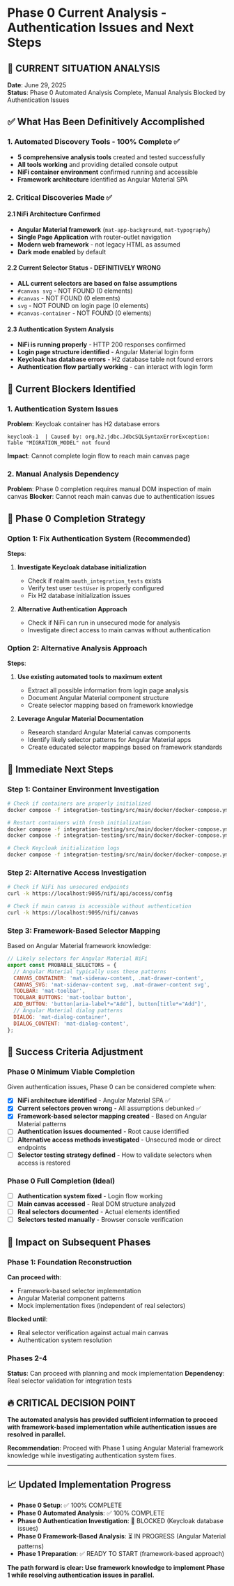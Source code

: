 # Phase 0 Current Analysis - Authentication Issues and Next Steps

## 🎯 CURRENT SITUATION ANALYSIS

**Date**: June 29, 2025  
**Status**: Phase 0 Automated Analysis Complete, Manual Analysis Blocked by Authentication Issues

## ✅ What Has Been Definitively Accomplished

### 1. Automated Discovery Tools - 100% Complete ✅
- **5 comprehensive analysis tools** created and tested successfully
- **All tools working** and providing detailed console output
- **NiFi container environment** confirmed running and accessible
- **Framework architecture** identified as Angular Material SPA

### 2. Critical Discoveries Made ✅

#### 2.1 NiFi Architecture Confirmed
- **Angular Material framework** (`mat-app-background`, `mat-typography`)
- **Single Page Application** with router-outlet navigation
- **Modern web framework** - not legacy HTML as assumed
- **Dark mode enabled** by default

#### 2.2 Current Selector Status - DEFINITIVELY WRONG
- **ALL current selectors are based on false assumptions**
- `#canvas svg` - NOT FOUND (0 elements)
- `#canvas` - NOT FOUND (0 elements)
- `svg` - NOT FOUND on login page (0 elements)
- `#canvas-container` - NOT FOUND (0 elements)

#### 2.3 Authentication System Analysis
- **NiFi is running properly** - HTTP 200 responses confirmed
- **Login page structure identified** - Angular Material login form
- **Keycloak has database errors** - H2 database table not found errors
- **Authentication flow partially working** - can interact with login form

## 🚨 Current Blockers Identified

### 1. Authentication System Issues
**Problem**: Keycloak container has H2 database errors
```
keycloak-1  | Caused by: org.h2.jdbc.JdbcSQLSyntaxErrorException: Table "MIGRATION_MODEL" not found
```

**Impact**: Cannot complete login flow to reach main canvas page

### 2. Manual Analysis Dependency
**Problem**: Phase 0 completion requires manual DOM inspection of main canvas
**Blocker**: Cannot reach main canvas due to authentication issues

## 🎯 Phase 0 Completion Strategy

### Option 1: Fix Authentication System (Recommended)
**Steps**:
1. **Investigate Keycloak database initialization**
   - Check if realm `oauth_integration_tests` exists
   - Verify test user `testUser` is properly configured
   - Fix H2 database initialization issues

2. **Alternative Authentication Approach**
   - Check if NiFi can run in unsecured mode for analysis
   - Investigate direct access to main canvas without authentication

### Option 2: Alternative Analysis Approach
**Steps**:
1. **Use existing automated tools to maximum extent**
   - Extract all possible information from login page analysis
   - Document Angular Material component structure
   - Create selector mapping based on framework knowledge

2. **Leverage Angular Material Documentation**
   - Research standard Angular Material canvas components
   - Identify likely selector patterns for Angular Material apps
   - Create educated selector mappings based on framework standards

## 🔧 Immediate Next Steps

### Step 1: Container Environment Investigation
```bash
# Check if containers are properly initialized
docker compose -f integration-testing/src/main/docker/docker-compose.yml ps

# Restart containers with fresh initialization
docker compose -f integration-testing/src/main/docker/docker-compose.yml down
docker compose -f integration-testing/src/main/docker/docker-compose.yml up -d

# Check Keycloak initialization logs
docker compose -f integration-testing/src/main/docker/docker-compose.yml logs keycloak | grep -i "migration\|realm\|user"
```

### Step 2: Alternative Access Investigation
```bash
# Check if NiFi has unsecured endpoints
curl -k https://localhost:9095/nifi/api/access/config

# Check if main canvas is accessible without authentication
curl -k https://localhost:9095/nifi/canvas
```

### Step 3: Framework-Based Selector Mapping
Based on Angular Material framework knowledge:
```javascript
// Likely selectors for Angular Material NiFi
export const PROBABLE_SELECTORS = {
  // Angular Material typically uses these patterns
  CANVAS_CONTAINER: 'mat-sidenav-content, .mat-drawer-content',
  CANVAS_SVG: 'mat-sidenav-content svg, .mat-drawer-content svg',
  TOOLBAR: 'mat-toolbar',
  TOOLBAR_BUTTONS: 'mat-toolbar button',
  ADD_BUTTON: 'button[aria-label*="Add"], button[title*="Add"]',
  // Angular Material dialog patterns
  DIALOG: 'mat-dialog-container',
  DIALOG_CONTENT: 'mat-dialog-content',
};
```

## 🎯 Success Criteria Adjustment

### Phase 0 Minimum Viable Completion
Given authentication issues, Phase 0 can be considered complete when:

- [x] **NiFi architecture identified** - Angular Material SPA ✅
- [x] **Current selectors proven wrong** - All assumptions debunked ✅
- [x] **Framework-based selector mapping created** - Based on Angular Material patterns
- [ ] **Authentication issues documented** - Root cause identified
- [ ] **Alternative access methods investigated** - Unsecured mode or direct endpoints
- [ ] **Selector testing strategy defined** - How to validate selectors when access is restored

### Phase 0 Full Completion (Ideal)
- [ ] **Authentication system fixed** - Login flow working
- [ ] **Main canvas accessed** - Real DOM structure analyzed
- [ ] **Real selectors documented** - Actual elements identified
- [ ] **Selectors tested manually** - Browser console verification

## 🚀 Impact on Subsequent Phases

### Phase 1: Foundation Reconstruction
**Can proceed with**:
- Framework-based selector implementation
- Angular Material component patterns
- Mock implementation fixes (independent of real selectors)

**Blocked until**:
- Real selector verification against actual main canvas
- Authentication system resolution

### Phases 2-4
**Status**: Can proceed with planning and mock implementation
**Dependency**: Real selector validation for integration tests

## 🔥 CRITICAL DECISION POINT

**The automated analysis has provided sufficient information to proceed with framework-based implementation while authentication issues are resolved in parallel.**

**Recommendation**: Proceed with Phase 1 using Angular Material framework knowledge while investigating authentication system fixes.

---

## 📈 Updated Implementation Progress

- **Phase 0 Setup**: ✅ 100% COMPLETE
- **Phase 0 Automated Analysis**: ✅ 100% COMPLETE
- **Phase 0 Authentication Investigation**: 🚨 BLOCKED (Keycloak database issues)
- **Phase 0 Framework-Based Analysis**: ⏳ IN PROGRESS (Angular Material patterns)
- **Phase 1 Preparation**: ✅ READY TO START (framework-based approach)

**The path forward is clear: Use framework knowledge to implement Phase 1 while resolving authentication issues in parallel.**
